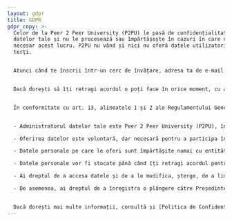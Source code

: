 ```yaml
---
layout: gdpr
title: GDPR
gdpr_copy: >-
  Celor de la Peer 2 Peer University (P2PU) le pasă de confidențialitatea
  datelor tale și nu le procesează sau împărtășește în cazuri în care nu este
  necesar acest lucru. P2PU nu vând și nici nu oferă datele utilizatorilor către
  terți.


  Atunci când te înscrii într-un cerc de învățare, adresa ta de e-mail și datele din cadrul formularului de înscriere sunt împărtășite cu facilitatorul grupului în care te-ai înscris. Vei primi cel puțin un e-mail care face referire la înscrierea ta în cercul de învățare, un e-mail pentru a te notifica privind întâlnirile și unul sau două e-mailuri de la facilitatorul grupului, cu mai multe detalii, și/sau o cerere de a oferi o recenzie a experienței. În plus, dacă optezi pentru notificarea referitoare la viitoarele oportunități de învățare a P2PU, vei primi e-mail-uri, dar nu în mod frecvent (4 e-mail-uri pe an sau mai puțin).


  Dacă dorești să îți retragi acordul o poți face în orice moment, cu ajutorul informațiilor din cadrul fiecărui e-mail primit. De asemenea, îți poți retrage acordul și accesând [această pagină](https://learningcircles.p2pu.org/en/optout/).


  În conformitate cu art. 13, alineatele 1 și 2 ale Regulamentului General privind Protecția Datelor (GDPR), din 27 aprilie 2016, te informăm că:


  - Administratorul datelor tale este Peer 2 Peer University (P2PU), înregistrat la adresa 2973 Nr. 16, Apartamentul 300, San Franciso, California 94110, SUA, cu numărul de înregistrate (Employer Identification Number) 27-5006096

  - Oferirea datelor este voluntară, dar necesară pentru a participa în cadrul acestui program.

  - Datele personale pe care le oferi sunt împărtășite numai cu entitățile care asigură calitatea serviciilor noastre (P2PU, facilitatorul și organizația care găzduiește cercurile de învățare). 

  - Datele personale vor fi stocate până când îți retragi acordul pentru stocarea lor.

  - Ai dreptul de a accesa datele și de a le modifica, șterge, de a limita procesarea lor, ai dreptul de a transfera datele, de a retrage acordul în orice moment – însă, fără a afecta politica de procesare a informațiilor, care se bazează pe retragerea acordului pentru încetarea procesării datelor. 

  - De asemenea, ai dreptul de a înregistra o plângere către Președintele Biroului de Protecție a Datelor Personale/ Autoritatea Europeană de Protecție a Datelor, în cazul în care consideri că procesarea datelor violează politicile GDPR sau dizpozițiile aplicabile în cazul procesării datelor personale.


  Dacă dorești mai multe informații, consultă și [Politica de Confidențialitate](https://www.p2pu.org/privacy/), [Termenii și Serviciile](https://www.p2pu.org/terms/) sau contactează-ne la privacy@p2pu.org.
---
```

